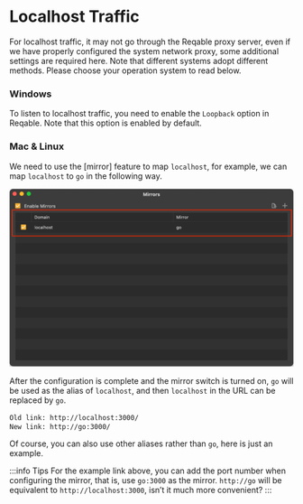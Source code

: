 # Localhost Traffic

For localhost traffic, it may not go through the Reqable proxy server, even if we have properly configured the system network proxy, some additional settings are required here. Note that different systems adopt different methods. Please choose your operation system to read below.

### Windows

To listen to localhost traffic, you need to enable the `Loopback` option in Reqable. Note that this option is enabled by default.

### Mac & Linux

We need to use the [mirror] feature to map `localhost`, for example, we can map `localhost` to `go` in the following way.

![](arts/localhost_01.png)

After the configuration is complete and the mirror switch is turned on, `go` will be used as the alias of `localhost`, and then `localhost` in the URL can be replaced by `go`.
```
Old link: http://localhost:3000/
New link: http://go:3000/
```
Of course, you can also use other aliases rather than `go`, here is just an example.

:::info Tips
For the example link above, you can add the port number when configuring the mirror, that is, use `go:3000` as the mirror. `http://go` will be equivalent to `http://localhost:3000`, isn’t it much more convenient?
:::